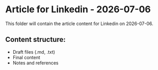 # Article for Linkedin - 2026-07-06

This folder will contain the article content for Linkedin on 2026-07-06.

## Content structure:
- Draft files (.md, .txt)
- Final content
- Notes and references

